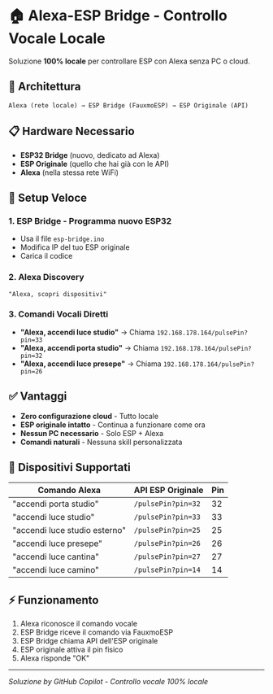 # 🏠 Alexa-ESP Bridge - Controllo Vocale Locale

Soluzione **100% locale** per controllare ESP con Alexa senza PC o cloud.

## 🎯 Architettura
```
Alexa (rete locale) → ESP Bridge (FauxmoESP) → ESP Originale (API)
```

## 📋 Hardware Necessario
- **ESP32 Bridge** (nuovo, dedicato ad Alexa)
- **ESP Originale** (quello che hai già con le API)
- **Alexa** (nella stessa rete WiFi)

## 🚀 Setup Veloce

### 1. **ESP Bridge** - Programma nuovo ESP32
- Usa il file `esp-bridge.ino`
- Modifica IP del tuo ESP originale
- Carica il codice

### 2. **Alexa Discovery**
```
"Alexa, scopri dispositivi"
```

### 3. **Comandi Vocali Diretti**
- **"Alexa, accendi luce studio"** → Chiama `192.168.178.164/pulsePin?pin=33`
- **"Alexa, accendi porta studio"** → Chiama `192.168.178.164/pulsePin?pin=32`
- **"Alexa, accendi luce presepe"** → Chiama `192.168.178.164/pulsePin?pin=26`

## ✅ Vantaggi
- **Zero configurazione cloud** - Tutto locale
- **ESP originale intatto** - Continua a funzionare come ora
- **Nessun PC necessario** - Solo ESP + Alexa
- **Comandi naturali** - Nessuna skill personalizzata

## 🔧 Dispositivi Supportati

| Comando Alexa | API ESP Originale | Pin |
|---------------|------------------|-----|
| "accendi porta studio" | `/pulsePin?pin=32` | 32 |
| "accendi luce studio" | `/pulsePin?pin=33` | 33 |
| "accendi luce studio esterno" | `/pulsePin?pin=25` | 25 |
| "accendi luce presepe" | `/pulsePin?pin=26` | 26 |
| "accendi luce cantina" | `/pulsePin?pin=27` | 27 |
| "accendi luce camino" | `/pulsePin?pin=14` | 14 |

## ⚡ Funzionamento
1. Alexa riconosce il comando vocale
2. ESP Bridge riceve il comando via FauxmoESP 
3. ESP Bridge chiama API dell'ESP originale
4. ESP originale attiva il pin fisico
5. Alexa risponde "OK"

---
*Soluzione by GitHub Copilot - Controllo vocale 100% locale*
